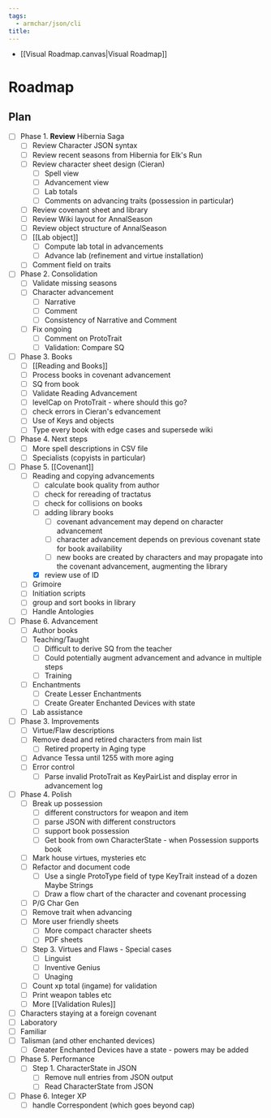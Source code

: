 ```yaml
---
tags:
  - armchar/json/cli
title:
---
```


+ [[Visual Roadmap.canvas|Visual Roadmap]]

# Roadmap


## Plan

+ [ ] Phase 1.  **Review** Hibernia Saga
	+ [ ] Review Character JSON syntax
	+ [ ] Review recent seasons from Hibernia  for Elk's Run
	+ [ ] Review character sheet design (Cieran)
		+ [ ] Spell view
		+ [ ] Advancement view
		+ [ ] Lab totals
		+ [ ] Comments on advancing traits (possession in particular)
	+ [ ] Review covenant sheet and library
	+ [ ] Review Wiki layout for AnnalSeason
	+ [ ] Review object structure of AnnalSeason 
	+ [ ] [[Lab object]]
		+ [ ] Compute lab total in advancements
		+ [ ] Advance lab (refinement and virtue installation)
	+ [ ] Comment field on traits
+ [ ] Phase 2. Consolidation
	+ [ ] Validate missing seasons
	+ [ ] Character advancement
		+ [ ] Narrative 
		+ [ ] Comment
		+ [ ] Consistency of Narrative and Comment
	+ [ ] Fix ongoing
		+ [ ] Comment on ProtoTrait
		+ [ ] Validation: Compare SQ
+ [ ] Phase 3. Books
	+ [ ] [[Reading and Books]]
	+ [ ] Process books in covenant advancement
	+ [ ] SQ from book
	+ [ ] Validate Reading Advancement
	+ [ ] levelCap on ProtoTrait - where should this go?
	+ [ ] check errors in Cieran's edvancement
	+ [ ] Use of Keys and objects
	+ [ ] Type every book with edge cases and supersede wiki
+ [ ] Phase 4. Next steps
	+ [ ] More spell descriptions in CSV file
	+ [ ] Specialists (copyists in particular)
+ [ ] Phase 5. [[Covenant]]
	+ [ ] Reading and copying advancements
		+ [ ] calculate book quality from author
		+ [ ] check for rereading of tractatus
		+ [ ] check for collisions on books
		+ [ ] adding library books
			+ [ ] covenant advancement may depend on character advancement
			+ [ ] character advancement depends on previous covenant state for book availability
			+ [ ] new books are created by characters and may propagate into the covenant advancement, augmenting the library
		+ [x] review use of ID
	+ [ ] Grimoire
	+ [ ] Initiation scripts
	+ [ ] group and  sort books in library
	+ [ ] Handle Antologies
+ [ ] Phase 6. Advancement 
	+ [ ] Author books
	+ [ ] Teaching/Taught
		+ [ ] Difficult to derive SQ from the teacher
		+ [ ] Could potentially augment advancement and advance in multiple steps
		+ [ ] Training
	+ [ ] Enchantments
		+ [ ] Create Lesser Enchantments
		+ [ ] Create Greater Enchanted Devices with state
	+ [ ] Lab assistance
+ [ ] Phase 3. Improvements
	+ [ ] Virtue/Flaw descriptions
	+ [ ] Remove dead and retired characters from main list
		+ [ ] Retired property in Aging type
	+ [ ] Advance Tessa until 1255 with more aging
	+ [ ] Error control
		+ [ ] Parse invalid ProtoTrait as KeyPairList and display error in advancement log
+ [ ] Phase 4. Polish
	+ [ ] Break up possession
		+ [ ] different constructors for weapon and item
		+ [ ] parse JSON with different constructors
		+ [ ] support book possession
		+ [ ] Get book from own CharacterState - when Possession supports book
	+ [ ] Mark house virtues, mysteries etc
	+ [ ] Refactor and document code
		+ [ ] Use a single ProtoType field of type KeyTrait instead of a dozen Maybe Strings
		+ [ ] Draw a flow chart of the character and covenant processing
	+ [ ] P/G Char Gen
	+ [ ] Remove trait when advancing
	+ [ ] More user friendly sheets
		+ [ ] More compact character sheets
		+ [ ] PDF sheets
	+ [ ] Step 3. Virtues and Flaws - Special cases
		+ [ ] Linguist
		+ [ ] Inventive Genius
		+ [ ] Unaging
	+ [ ] Count xp total (ingame) for validation
	+ [ ] Print weapon tables etc
	+ [ ] More [[Validation Rules]]
+ [ ] Characters staying at a foreign covenant
+ [ ] Laboratory
+ [ ] Familiar
+ [ ] Talisman (and other enchanted devices)
	+ [ ] Greater Enchanted Devices have a state - powers may be added
+ [ ] Phase 5. Performance
	+ [ ] Step 1.  CharacterState in JSON
		+ [ ] Remove null entries from JSON output
		+ [ ] Read CharacterState from JSON
+ [ ] Phase 6. Integer XP
	+ [ ] handle Correspondent (which goes beyond cap)
